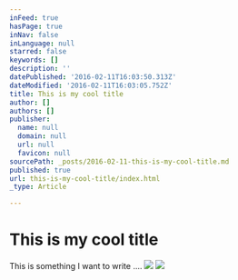 ```yaml
---
inFeed: true
hasPage: true
inNav: false
inLanguage: null
starred: false
keywords: []
description: ''
datePublished: '2016-02-11T16:03:50.313Z'
dateModified: '2016-02-11T16:03:05.752Z'
title: This is my cool title
author: []
authors: []
publisher:
  name: null
  domain: null
  url: null
  favicon: null
sourcePath: _posts/2016-02-11-this-is-my-cool-title.md
published: true
url: this-is-my-cool-title/index.html
_type: Article

---
```

# This is my cool title

This is something I want to write ....
![](https://the-grid-user-content.s3-us-west-2.amazonaws.com/4c68d552-8566-4cdf-89ca-d7d72665902e.png)
![](https://the-grid-user-content.s3-us-west-2.amazonaws.com/9706843f-07ea-4a44-8ff6-6471fa947d08.png)